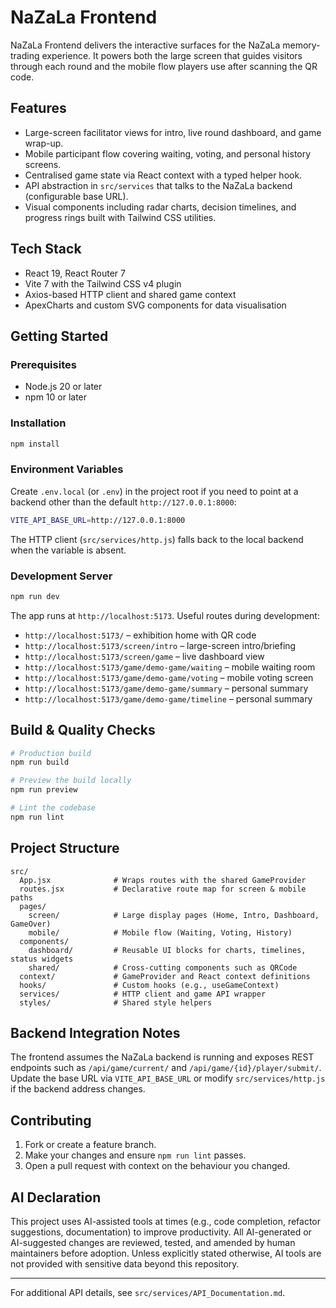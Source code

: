 # NaZaLa Frontend

NaZaLa Frontend delivers the interactive surfaces for the NaZaLa memory-trading experience. It powers both the large screen that guides visitors through each round and the mobile flow players use after scanning the QR code.

## Features
- Large-screen facilitator views for intro, live round dashboard, and game wrap-up.
- Mobile participant flow covering waiting, voting, and personal history screens.
- Centralised game state via React context with a typed helper hook.
- API abstraction in `src/services` that talks to the NaZaLa backend (configurable base URL).
- Visual components including radar charts, decision timelines, and progress rings built with Tailwind CSS utilities.

## Tech Stack
- React 19, React Router 7
- Vite 7 with the Tailwind CSS v4 plugin
- Axios-based HTTP client and shared game context
- ApexCharts and custom SVG components for data visualisation

## Getting Started
### Prerequisites
- Node.js 20 or later
- npm 10 or later

### Installation
```bash
npm install
```

### Environment Variables
Create `.env.local` (or `.env`) in the project root if you need to point at a backend other than the default `http://127.0.0.1:8000`:
```bash
VITE_API_BASE_URL=http://127.0.0.1:8000
```
The HTTP client (`src/services/http.js`) falls back to the local backend when the variable is absent.

### Development Server
```bash
npm run dev
```
The app runs at `http://localhost:5173`. Useful routes during development:
- `http://localhost:5173/` – exhibition home with QR code
- `http://localhost:5173/screen/intro` – large-screen intro/briefing
- `http://localhost:5173/screen/game` – live dashboard view
- `http://localhost:5173/game/demo-game/waiting` – mobile waiting room
- `http://localhost:5173/game/demo-game/voting` – mobile voting screen
- `http://localhost:5173/game/demo-game/summary` – personal summary
- `http://localhost:5173/game/demo-game/timeline` – personal summary

## Build & Quality Checks
```bash
# Production build
npm run build

# Preview the build locally
npm run preview

# Lint the codebase
npm run lint
```

## Project Structure
```text
src/
  App.jsx              # Wraps routes with the shared GameProvider
  routes.jsx           # Declarative route map for screen & mobile paths
  pages/
    screen/            # Large display pages (Home, Intro, Dashboard, GameOver)
    mobile/            # Mobile flow (Waiting, Voting, History)
  components/
    dashboard/         # Reusable UI blocks for charts, timelines, status widgets
    shared/            # Cross-cutting components such as QRCode
  context/             # GameProvider and React context definitions
  hooks/               # Custom hooks (e.g., useGameContext)
  services/            # HTTP client and game API wrapper
  styles/              # Shared style helpers
```

## Backend Integration Notes
The frontend assumes the NaZaLa backend is running and exposes REST endpoints such as `/api/game/current/` and `/api/game/{id}/player/submit/`. Update the base URL via `VITE_API_BASE_URL` or modify `src/services/http.js` if the backend address changes.

## Contributing
1. Fork or create a feature branch.
2. Make your changes and ensure `npm run lint` passes.
3. Open a pull request with context on the behaviour you changed.

## AI Declaration
This project uses AI-assisted tools at times (e.g., code completion, refactor suggestions, documentation) to improve productivity. All AI-generated or AI-suggested changes are reviewed, tested, and amended by human maintainers before adoption. Unless explicitly stated otherwise, AI tools are not provided with sensitive data beyond this repository. 

---
For additional API details, see `src/services/API_Documentation.md`.
